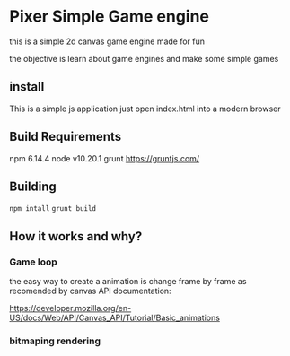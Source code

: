 # Pixer Simple Game engine 

this is a simple 2d canvas game engine made for fun

the objective is learn about game engines and make some simple games 

## install 

This is a simple js application just open index.html into a modern browser

## Build Requirements 

npm 6.14.4
node v10.20.1
grunt https://gruntjs.com/

## Building 

`npm intall`
`grunt build`

## How it works and why? 

### Game loop 

the easy way to create a animation is change frame by frame as recomended by canvas API documentation:

https://developer.mozilla.org/en-US/docs/Web/API/Canvas_API/Tutorial/Basic_animations

### bitmaping rendering

